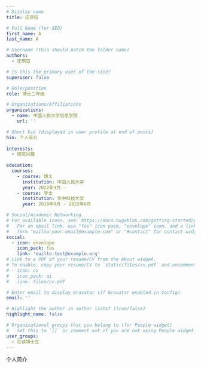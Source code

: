```yaml
---
# Display name
title: 庄琪钰

# Full Name (for SEO)
first_name: A
last_name: A

# Username (this should match the folder name)
authors:
  - 庄琪钰

# Is this the primary user of the site?
superuser: false

# Role/position
role: 博士二年级

# Organizations/Affiliations
organizations:
  - name: 中国人民大学信息学院
    url: ''

# Short bio (displayed in user profile at end of posts)
bio: 个人简介
  
interests:
  - 研究兴趣
  
education:
  courses:
    - course: 博士
      institution: 中国人民大学
      year: 2022年9月 – 
    - course: 学士
      institution: 华中科技大学
      year: 2018年9月 – 2022年6月

# Social/Academic Networking
# For available icons, see: https://docs.hugoblox.com/getting-started/page-builder/#icons
#   For an email link, use "fas" icon pack, "envelope" icon, and a link in the
#   form "mailto:your-email@example.com" or "#contact" for contact widget.
social:
  - icon: envelope
    icon_pack: fas
    link: 'mailto:test@example.org'
# Link to a PDF of your resume/CV from the About widget.
# To enable, copy your resume/CV to `static/files/cv.pdf` and uncomment the lines below.
# - icon: cv
#   icon_pack: ai
#   link: files/cv.pdf

# Enter email to display Gravatar (if Gravatar enabled in Config)
email: ''

# Highlight the author in author lists? (true/false)
highlight_name: false

# Organizational groups that you belong to (for People widget)
#   Set this to `[]` or comment out if you are not using People widget.
user_groups:
  - 在读博士生
---
```


个人简介
